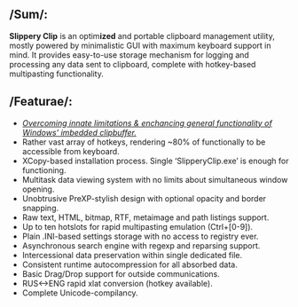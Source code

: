 ## /Sum/:
**Slippery Clip** is an optim<b>ized</b> and portable clipboard management utility, mostly powered by minimalistic GUI with maximum keyboard support in mind. It provides easy-to-use storage mechanism for logging and processing any data sent to clipboard, complete with hotkey-based multipasting functionality.

## /Featurae/:
- _<u>*Overcoming innate limitations & enchancing general functionality of Windows' imbedded clipbuffer.*</u>_  
- Rather vast array of hotkeys, rendering ~80% of functionally to be accessible from keyboard.
- XCopy-based installation process. Single ‘SlipperyClip.exe’ is enough for functioning.
- Multitask data viewing system with no limits about simultaneous window opening.
- Unobtrusive PreXP-stylish design with optional opacity and border snapping.
- Raw text, HTML, bitmap, RTF, metaimage and path listings support.
- Up to ten hotslots for rapid multipasting emulation (Ctrl+[0-9]).
- Plain .INI-based settings storage with no access to registry ever.
- Asynchronous search engine with regexp and reparsing support.
- Intercessional data preservation within single dedicated file.
- Consistent runtime autocompression for all absorbed data.
- Basic Drag/Drop support for outside communications.
- RUS<->ENG rapid xlat conversion (hotkey available).
- Complete Unicode-compilancy.
